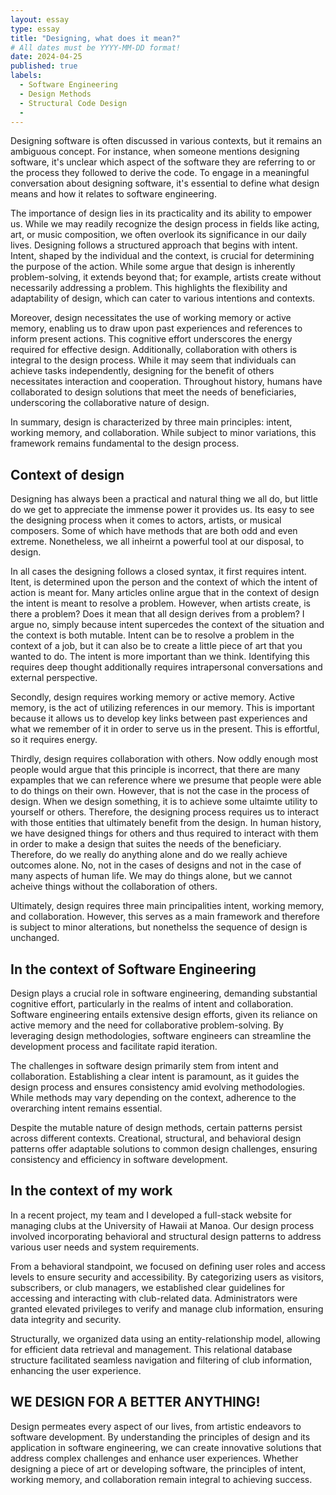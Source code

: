 ```yaml
---
layout: essay
type: essay
title: "Designing, what does it mean?"
# All dates must be YYYY-MM-DD format!
date: 2024-04-25
published: true
labels:
  - Software Engineering
  - Design Methods
  - Structural Code Design
  - 
---
```


Designing software is often discussed in various contexts, but it remains an ambiguous concept. For instance, when someone mentions designing software, it's unclear which aspect of the software they are referring to or the process they followed to derive the code. To engage in a meaningful conversation about designing software, it's essential to define what design means and how it relates to software engineering.

The importance of design lies in its practicality and its ability to empower us. While we may readily recognize the design process in fields like acting, art, or music composition, we often overlook its significance in our daily lives. Designing follows a structured approach that begins with intent. Intent, shaped by the individual and the context, is crucial for determining the purpose of the action. While some argue that design is inherently problem-solving, it extends beyond that; for example, artists create without necessarily addressing a problem. This highlights the flexibility and adaptability of design, which can cater to various intentions and contexts.

Moreover, design necessitates the use of working memory or active memory, enabling us to draw upon past experiences and references to inform present actions. This cognitive effort underscores the energy required for effective design. Additionally, collaboration with others is integral to the design process. While it may seem that individuals can achieve tasks independently, designing for the benefit of others necessitates interaction and cooperation. Throughout history, humans have collaborated to design solutions that meet the needs of beneficiaries, underscoring the collaborative nature of design.

In summary, design is characterized by three main principles: intent, working memory, and collaboration. While subject to minor variations, this framework remains fundamental to the design process.

## Context of design

Designing has always been a practical and natural thing we all do, but little do we get to appreciate the immense power it provides us. Its easy to see the designing process when it comes to actors, artists, or musical composers. Some of which have methods that are both odd and even extreme. Nonetheless, we all inheirnt a powerful tool at our disposal, to design. 

In all cases the designing follows a closed syntax, it first requires intent. Itent, is determined upon the person and the context of which the intent of action is meant for. Many articles online argue that in the context of design the intent is meant to resolve a problem. However, when artists create, is there a problem? Does it mean that all design derives from a problem? I argue no, simply because intent supercedes the context of the situation and the context is both mutable. Intent can be to resolve a problem in the context of a job, but it can also be to create a little piece of art that you wanted to do. The intent is more important than we think. Identifying this requires deep thought additionally requires intrapersonal conversations and external perspective. 

Secondly, design requires working memory or active memory. Active memory, is the act of utilizing references in our memory. This is important because it allows us to develop key links between past experiences and what we remember of it in order to serve us in the present. This is effortful, so it requires energy. 

Thirdly, design requires collaboration with others. Now oddly enough most people would argue that this principle is incorrect, that there are many expamples that we can reference where we presume that people were able to do things on their own. However, that is not the case in the process of design. When we design something, it is to achieve some ultaimte utility to yourself or others. Therefore, the designing process requires us to interact with those entities that ultimately benefit from the design. In human history, we have designed things for others and thus required to interact with them in order to make a design that suites the needs of the beneficiary. Therefore, do we really do anything alone and do we really achieve outcomes alone. No, not in the cases of designs and not in the case of many aspects of human life. We may do things alone, but we cannot acheive things without the collaboration of others.

Ultimately, design requires three main principalities intent, working memory, and collaboration. However, this serves as a main framework and therefore is subject to minor alterations, but nonethelss the sequence of design is unchanged.

## In the context of Software Engineering

Design plays a crucial role in software engineering, demanding substantial cognitive effort, particularly in the realms of intent and collaboration. Software engineering entails extensive design efforts, given its reliance on active memory and the need for collaborative problem-solving. By leveraging design methodologies, software engineers can streamline the development process and facilitate rapid iteration.

The challenges in software design primarily stem from intent and collaboration. Establishing a clear intent is paramount, as it guides the design process and ensures consistency amid evolving methodologies. While methods may vary depending on the context, adherence to the overarching intent remains essential.

Despite the mutable nature of design methods, certain patterns persist across different contexts. Creational, structural, and behavioral design patterns offer adaptable solutions to common design challenges, ensuring consistency and efficiency in software development. 

## In the context of my work

In a recent project, my team and I developed a full-stack website for managing clubs at the University of Hawaii at Manoa. Our design process involved incorporating behavioral and structural design patterns to address various user needs and system requirements.

From a behavioral standpoint, we focused on defining user roles and access levels to ensure security and accessibility. By categorizing users as visitors, subscribers, or club managers, we established clear guidelines for accessing and interacting with club-related data. Administrators were granted elevated privileges to verify and manage club information, ensuring data integrity and security.

Structurally, we organized data using an entity-relationship model, allowing for efficient data retrieval and management. This relational database structure facilitated seamless navigation and filtering of club information, enhancing the user experience.

## WE DESIGN FOR A BETTER ANYTHING!
Design permeates every aspect of our lives, from artistic endeavors to software development. By understanding the principles of design and its application in software engineering, we can create innovative solutions that address complex challenges and enhance user experiences. Whether designing a piece of art or developing software, the principles of intent, working memory, and collaboration remain integral to achieving success.

